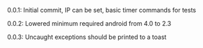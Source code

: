0.0.1: Initial commit, IP can be set, basic timer commands for tests

0.0.2: Lowered minimum required android from 4.0 to 2.3

0.0.3: Uncaught exceptions should be printed to a toast